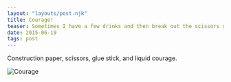 ```yaml
---
layout: "layouts/post.njk"
title: Courage!
teaser: Sometimes I have a few drinks and then break out the scissors glue sticks.
date: 2015-06-19
tags: post
---
```

Construction paper, scissors, glue stick, and liquid courage.

![Courage](http://static.levimcg.com/notes/courage/courage--small.png)
